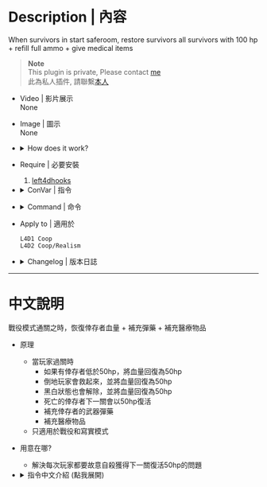 # Description | 內容
When survivors in start saferoom, restore survivors all survivors with 100 hp + refill full ammo + give medical items

> __Note__ <br/>
This plugin is private, Please contact [me](https://github.com/fbef0102/Game-Private_Plugin#私人插件列表-private-plugins-list)<br/>
此為私人插件, 請聯繫[本人](https://github.com/fbef0102/Game-Private_Plugin#私人插件列表-private-plugins-list)

* Video | 影片展示
	<br/>None

* Image | 圖示
	<br/>None

* <details><summary>How does it work?</summary>

	* When survivors have made it to saferoom
		* Any survivor who has less than 50hp will be restored to 50 permant health
		* Save any incapacitated survivor and gain 50 permant health
		* Remove black and white and gain 50 permant health
		* Dead survivor will respawn with 50hp on next level
		* Refill survivors' weapon ammo
		* Give medical items (Med Kit or defibrillator)
	* Remove kits in start saferoom and end saferoom
	* Apply to coop/realism only
</details>

* Require | 必要安裝
	1. [left4dhooks](https://forums.alliedmods.net/showthread.php?t=321696)

* <details><summary>ConVar | 指令</summary>

	* cfg/sourcemod/l4d_coop_saferoom_resupply.cfg
		```php
		// 0=Plugin off, 1=Plugin on.
		l4d_coop_saferoom_resupply_enable "1"

		// If 1, Remove kits in start saferoom
		l4d_coop_saferoom_resupply_remove_start_kits "1"

		// If 1, Remove kits in end saferoom
		l4d_coop_saferoom_resupply_remove_end_kits "1"

		// Amount of HP a survivor can restore in saferoom (0=off)
		// Amount of HP Dead survivor respawn with on next level (0=off)
		// Can set number above 100
		l4d_coop_saferoom_resupply_hp "50"

		// If 1, refill players' weapon ammo
		l4d_coop_saferoom_resupply_ammo "1"

		// (L4D2) Give medical item to survivor player
		// 0=Off, 1=Med Kit, 2=Defibrillator, 3=Random
		// (If player had med kit or defib, it does nothing)
		l4d_coop_saferoom_resupply_medical "1"

		// (L4D1) If 1, Give Med Kit
		l4d_coop_saferoom_resupply_medical "1"

		// If 1, Set health + give medical item while survivors are in the first map saferoom
		l4d_coop_saferoom_resupply_first_map "0"
		```
</details>

* <details><summary>Command | 命令</summary>
	
	None
</details>

* Apply to | 適用於
	```
	L4D1 Coop
	L4D2 Coop/Realism
	```

* <details><summary>Changelog | 版本日誌</summary>

	* v1.0
		* Initial Release
</details>

- - - -
# 中文說明
戰役模式通關之時，恢復倖存者血量 + 補充彈藥 + 補充醫療物品 

* 原理
	* 當玩家過關時
		* 如果有倖存者低於50hp，將血量回復為50hp
		* 倒地玩家會救起來，並將血量回復為50hp
		* 黑白狀態也會解除，並將血量回復為50hp
		* 死亡的倖存者下一關會以50hp復活
		* 補充倖存者的武器彈藥
		* 補充醫療物品
	* 只適用於戰役和寫實模式

* 用意在哪?
	* 解決每次玩家都要故意自殺獲得下一關復活50hp的問題
	
* <details><summary>指令中文介紹 (點我展開)</summary>

	* cfg/sourcemod/l4d_coop_saferoom_resupply.cfg
		```php
		// 0=關閉插件, 1=啟動插件
		l4d_coop_saferoom_resupply_enable "1"

		// 為1時，移除起始安全室內的治療包
		l4d_coop_saferoom_resupply_remove_start_kits "1"

		// 為1時，移除終點安全室內的治療包
		l4d_coop_saferoom_resupply_remove_end_kits "1"

		// 通關時如果低於50血量則回復到50hp (0=不設置)
		// 死亡的倖存者下一關會以50hp復活 (0=不設置)
		// 數值可以設置超過100
		l4d_coop_saferoom_resupply_hp "50"

		// 為1時，通關時補充倖存者的武器彈藥
		l4d_coop_saferoom_resupply_ammo "1"

		// (L4D2) 通關時給予的治療物品
		// 0=不給, 1=治療包, 2=電擊器, 3=隨機
		// (如果倖存者已有物品, 則不給予)
		l4d_coop_saferoom_resupply_medical "1"

		// (L4D1) 為1時，通關時給予治療包
		l4d_coop_saferoom_resupply_medical "1"

		// 為1時，地圖第一關一開始時，給予治療物品 + 設置血量
		l4d_coop_saferoom_resupply_first_map "0"
		```
</details>
